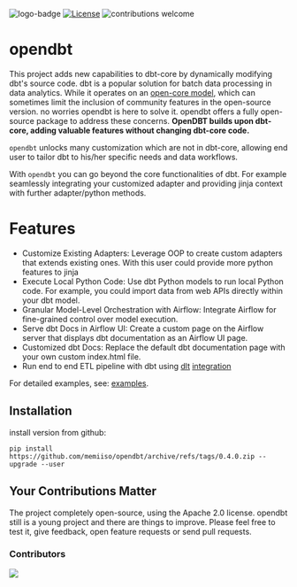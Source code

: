 ![logo-badge](https://github.com/mac-s-g/github-help-wanted/blob/master/src/images/logo-full.png?raw=true)
[![License](http://img.shields.io/:license-apache%202.0-brightgreen.svg)](http://www.apache.org/licenses/LICENSE-2.0.html)
![contributions welcome](https://img.shields.io/badge/contributions-welcome-brightgreen.svg?style=flat)

# opendbt

This project adds new capabilities to dbt-core by dynamically modifying dbt's source code.
dbt is a popular solution for batch data processing in data analytics. While it operates on
an [open-core model](https://opencoreventures.com/blog/2023-07-open-core-is-misunderstood-business-model/), which can
sometimes limit the inclusion of community features in the open-source version. no worries opendbt is here to solve it.
opendbt offers a fully open-source package to address these concerns. **OpenDBT builds upon dbt-core, adding valuable
features without changing dbt-core code.**

`opendbt` unlocks many customization which are not in dbt-core, allowing end user to tailor dbt to his/her specific
needs and data workflows.

With `opendbt` you can go beyond the core functionalities of dbt. For example seamlessly integrating your customized
adapter and providing jinja context with further adapter/python methods.

# Features

- Customize Existing Adapters: Leverage OOP to create custom adapters that extends existing ones. With this user
  could provide more python features to jinja
- Execute Local Python Code: Use dbt Python models to run local Python code. For example, you could import data from web
  APIs directly within your dbt model.
- Granular Model-Level Orchestration with Airflow: Integrate Airflow for fine-grained control over model execution.
- Serve dbt Docs in Airflow UI: Create a custom page on the Airflow server that displays dbt documentation as an Airflow
  UI page.
- Customized dbt Docs: Replace the default dbt documentation page with your own custom index.html file.
- Run end to end ETL pipeline with dbt
  using [dlt](https://dlthub.com/) [integration](https://github.com/memiiso/opendbt/issues/40)

For detailed examples, see: [examples](docs/EXAMPLES.md).

## Installation

install version from github:

```shell
pip install https://github.com/memiiso/opendbt/archive/refs/tags/0.4.0.zip --upgrade --user
```

## **Your Contributions Matter**

The project completely open-source, using the Apache 2.0 license.
opendbt still is a young project and there are things to improve.
Please feel free to test it, give feedback, open feature requests or send pull requests.

### Contributors

<a href="https://github.com/memiiso/opendbt/graphs/contributors">
  <img src="https://contributors-img.web.app/image?repo=memiiso/opendbt" />
</a>
